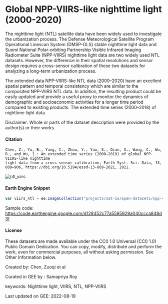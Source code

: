 # Global NPP-VIIRS-like nighttime light (2000-2020)

The nighttime light (NTL) satellite data have been widely used to investigate the urbanization process. The Defense Meteorological Satellite Program Operational Linescan System (DMSP-OLS) stable nighttime light data and Suomi National Polar-orbiting Partnership Visible Infrared Imaging Radiometer Suite (NPP-VIIRS) nighttime light data are two widely used NTL datasets. However, the difference in their spatial resolutions and sensor design requires a cross-sensor calibration of these two datasets for analyzing a long-term urbanization process.

The extended data NPP-VIIRS-like NTL data (2000–2020) have an excellent spatial pattern and temporal consistency which are similar to the composited NPP-VIIRS NTL data. In addition, the resulting product could be easily updated and provide a useful proxy to monitor the dynamics of demographic and socioeconomic activities for a longer time period compared to existing products. The extended time series (2000–2018) of nighttime light data.

Disclaimer: Whole or parts of the dataset description were provided by the author(s) or their works.


#### Citation

```
Chen, Z., Yu, B., Yang, C., Zhou, Y., Yao, S., Qian, X., Wang, C., Wu, B., and Wu, J.: An extended time series (2000–2018) of global NPP-VIIRS-like nighttime
light data from a cross-sensor calibration, Earth Syst. Sci. Data, 13, 889–906, https://doi.org/10.5194/essd-13-889-2021, 2021.
```

![ntl_viirs](https://user-images.githubusercontent.com/6677629/185727107-e76dcc00-4194-4f30-92f3-9aa851f671ae.gif)

#### Earth Engine Snippet

```js
var viirs_ntl = ee.ImageCollection("projects/sat-io/open-datasets/npp-viirs-ntl");
```

Sample code: https://code.earthengine.google.com/d128452c77a5595929a040ccca848d3f

#### License

These datasets are made available under the CC0 1.0 Universal (CC0 1.0) Public Domain Dedication. You can copy, modify, distribute and perform the work, even for commercial purposes, all without asking permission. See Other Information below.

Created by: Chen, Zuoqi et al

Curated in GEE by : Samapriya Roy

keywords: Nighttime light, VIIRS, NTL, NPP-VIIRS

Last updated on GEE: 2022-08-19
